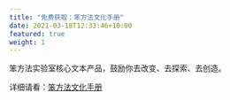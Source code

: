```yaml
---
title: "免费获取：笨方法文化手册"
date: 2021-03-18T12:33:46+10:00
featured: true
weight: 1
---
```


笨方法实验室核心文本产品，鼓励你去改变、去探索、去创造。

详细请看：[笨方法文化手册](https://mp.weixin.qq.com/s/aiDvXEvS9NxnJfQWTu-bYw)